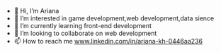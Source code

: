 - 👋 Hi, I’m Ariana
- 👀 I’m interested in game development,web development,data sience
- 🌱 I’m currently learning front-end development
- 💞️ I’m looking to collaborate on web development
- 📫 How to reach me www.linkedin.com/in/ariana-kh-0446aa236 

<!---
arjaxa/arjaxa is a ✨ special ✨ repository because its `README.md` (this file) appears on your GitHub profile.
You can click the Preview link to take a look at your changes.
--->
